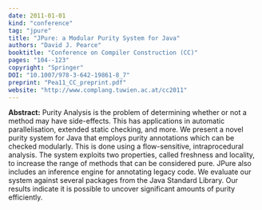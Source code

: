 ```yaml
---
date: 2011-01-01
kind: "conference"
tag: "jpure"
title: "JPure: a Modular Purity System for Java"
authors: "David J. Pearce"
booktitle: "Conference on Compiler Construction (CC)"
pages: "104--123"
copyright: "Springer"
DOI: "10.1007/978-3-642-19861-8_7"
preprint: "Pea11_CC_preprint.pdf"
website: "http://www.complang.tuwien.ac.at/cc2011"
---
```


**Abstract:** Purity Analysis is the problem of determining whether or not a method may have side-effects. This has applications in automatic parallelisation, extended static checking, and more. We present a novel purity system for Java that employs purity annotations which can be checked modularly. This is done using a flow-sensitive, intraprocedural analysis. The system exploits two properties, called freshness and locality, to increase the range of methods that can be considered pure. JPure also includes an inference engine for annotating legacy code. We evaluate our system against several packages from the Java Standard Library. Our results indicate it is possible to uncover significant amounts of purity efficiently.
